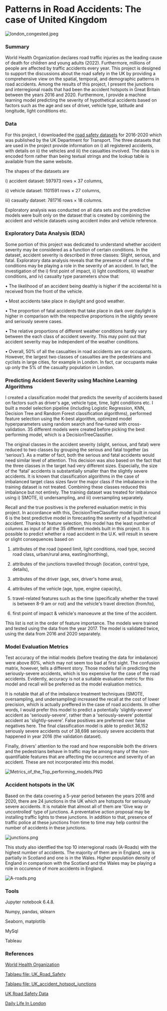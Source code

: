 # Patterns in Road Accidents: The case of United Kingdom
![london_congested.jpeg](images/london_congested.jpeg)

<a id='section1'></a>
### Summary
World Health Organization declares road traffic injuries as the leading cause of death for children and young adults (2022). Furthermore, millions of people are affected by traffic accidents every year. This project is designed to support the discussions about the road safety in the UK by providing a comprehensive view on the spatial, temporal, and demographic patterns in road accidents. Among the results of this project, I present the junctions and interregional roads that had been the accident hotspots in Great Britain between the years 2016 and 2020. Furthermore, I provide a machine learning model predicting the severity of hypothetical accidents based on factors such as the age and sex of driver, vehicle type, latitude and longitude, light conditions etc.

<a id='section2'></a>
### Data
For this project, I downloaded the [road safety datasets](https://www.data.gov.uk/dataset/cb7ae6f0-4be6-4935-9277-47e5ce24a11f/road-safety-data) for 2016-2020 which was published by the UK Department for Transport. The three datasets that are used in the project provide information on i) all registered accidents, with details on ii) the vehicles and iii) the casualties involved. The data is in encoded form rather than being textual strings and the lookup table is available from the same website.

The shapes of the datasets are

i)	accident dataset: 597973 rows × 37 columns, 

ii)	vehicle dataset: 1101591 rows × 27 columns, 

iii)	casualty dataset: 781716 rows × 18 columns.

Exploratory analysis was conducted on all data sets and the predictive models were built only on the dataset that is created by combining the accident and vehicle datasets using accident index and vehicle reference.

<a id='section3'></a>
### Exploratory Data Analysis (EDA)
Some portion of this project was dedicated to understand whether accident severity may be considered as a function of certain conditions. In the dataset, accident severity is described in three classes: Slight, serious, and fatal. Exploratory data analysis reveals that the presence of some of the conditions may be playing a role in the severity of an accident. In fact, the investigation of the i) first point of impact, ii) light conditions, iii) weather conditions, and iv) casualty type parameters show that: 

•	The likelihood of an accident being deathly is higher if the accidental hit is received from the front of the vehicle.

•	Most accidents take place in daylight and good weather. 

•	The proportion of fatal accidents that take place in dark over daylight is higher in comparison with the respective proportions in the slightly severe and seriously severe cases. 

•	The relative proportions of different weather conditions hardly vary between the each class of accident severity. This may point out that accident severity may be independent of the weather conditions.

•	Overall, 50% of all the casualties in road accidents are car occupants. However, the largest two classes of casualties are the pedestrians and cyclists in large cities, for example in London. In fact, car occupants make up only the 5% of the casualty population in London.

<a id='section4'></a>
### Predicting Accident Severity using Machine Learning Algorithms
I created a classification model that predicts the severity of accidents based on factors such as driver's age, vehicle type, time, light conditions etc. I built a model selection pipeline (including Logistic Regression, KNN, Decision Tree and Random Forest classification algorithms), performed feature selection using the K-best algorithm, optimized model hyperparameters using random search and fine-tuned with cross-validation. 35 different models were created before picking the best performing model, which is a DecisionTreeClassifier.

The original classes in the accident severity (slight, serious, and fatal) were reduced to two classes by grouping the serious and fatal together (as ‘serious’). As a matter of fact, both the serious and fatal accidents would need similar level of attention. This decision was also based on the fact that the three classes in the target had very different sizes. Especially, the size of the ‘fatal’ accidents is substantially smaller than the slightly severe accidents. It is known that classification algorithms in the case of imbalanced target class sizes favor the major class if the imbalance in the training dataset is not treated. Combining these classes reduced this imbalance but not entirely. The training dataset was treated for imbalance using i) SMOTE, ii) undersampling, and iii) oversampling separately.

Recall and the true positives is the preferred evaluation metric in this project. In accordance with this, DecisionTreeClassifier model built in round 6 is the best predictive model in forecasting the severity of a hypothetical accident. Thanks to feature selection, this model has the least number of columns as input of all the 35 different models built in this project. It is possible to predict whether a road accident in the U.K. will result in severe or slight consequences based on

1. attributes of the road (speed limit, light conditions, road type, second road class, urban/rural area, easting/northing),

2. attributes of the junctions travelled through (location, control type, details),

3. attributes of the driver (age, sex, driver's home area),

4. attributes of the vehicle (age, type, engine capacity),

5. travel-related features such as the time (specifically whether the travel is between 8-9 am or not) and the vehicle's travel direction (from/to),

6. first point of impact & vehicle's manoeuvre at the time of the accident.

This list is not in the order of feature importance. The models were trained and tested using the data from the year 2017. The model is validated twice, using the data from 2016 and 2020 separately.

<a id='section5'></a>
###  Model Evaluation Metrics
Test accuracy of the initial models (before treating the data for imbalance) were above 80%, which may not seem too bad at first sight. The confusion matrix, however, tells a different story. Those models fail in predicting the seriously-severe accidents, which is too expensive for the case of the road accidents. Evidently, accuracy is not a suitable evaluation metric for this model and recall will be preferred as the model evaluation metrics.

It is notable that all of the imbalance treatment techniques (SMOTE, oversampling, and undersampling) increased the recall at the cost of lower precision, which is actually preffered in the case of road accidents. In other words, I would prefer this model to predict a potentially 'slightly-severe' accident as 'seriously-severe', rather than a 'seriously-severe' potential accident as 'slightly-severe'. False positives are preferred over false negatives here. The final classification model is able to predict 36,152 seriously severe accidents out of 38,698 seriously severe accidents that happened in year 2016 (the validation dataset).

Finally, drivers' attention to the road and how responsible both the drivers and the pedestrians behave in traffic may be among many of the non-quantifiable features that are affecting the occurrence and severity of an accident. These are not incorporated into this model.

![Metrics_of_the_Top_performing_models.PNG](images/Metrics_of_the_Top_performing_models.PNG)

<a id='section6'></a>
### Accident hotspots in the UK

Based on the data covering a 5-year period between the years 2016 and 2020, there are 24 junctions in the UK which are hotspots for seriously severe accidents. It is notable that almost all of them are 'Give way or uncontrolled' type of junctions. A preventative action proposal may be installing traffic lights to these junctions. In addition to that, presence of traffic police at these junctions from time to time may help control the number of accidents in these junctions.

![junctions.png](images/junctions.png)

This study also identfied the top 10 interregional roads (A-Roads) with the highest number of accidents. The majority of them are in England, one is partially in Scotland and one is in the Wales. Higher population density of England in comparison with the Scotland and the Wales may be playing a role in occurence of more accidents in England.

![A-roads.png](images/A-roads.png)

<a id='section7'></a>
### Tools
Jupyter notebook 6.4.8.

Numpy, pandas, sklearn

Seaborn, matplotlib

MySql

Tableau

<a id='section8'></a>
### References

[World Health Organization](https://www.who.int/news-room/fact-sheets/detail/road-traffic-injuries#:~:text=Road%20traffic%20injuries%20are%20the,pedestrians%2C%20cyclists%2C%20and%20motorcyclists)

[Tablaeu file: UK_Road_Safety](https://public.tableau.com/views/UK_Road_Safety/Numberofaccidentsperyearseverity?:language=en-US&:display_count=n&:origin=viz_share_link)

[Tablaeu file: UK_accident_hotspot_junctions](https://public.tableau.com/views/UK_accident_hotspot_junctions/Junctionsthathostedseriouslysevereaccidentswith100andmorecasualtiesoverthe5yearperiod2016-2020_24junctionsoverall_?:language=en-US&:display_count=n&:origin=viz_share_link)

[UK Road Safety Data](https://www.data.gov.uk/dataset/cb7ae6f0-4be6-4935-9277-47e5ce24a11f/road-safety-data)

[Daily Life In London](https://www.gettyimages.com/detail/news-photo/cars-and-buses-queue-in-a-long-traffic-jam-on-knightsbridge-news-photo/1229230414?adppopup=true)

